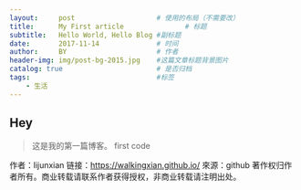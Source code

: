 ```yaml
---
layout:     post                    # 使用的布局（不需要改）
title:      My First article               # 标题
subtitle:   Hello World, Hello Blog #副标题
date:       2017-11-14              # 时间
author:     BY                      # 作者
header-img: img/post-bg-2015.jpg    #这篇文章标题背景图片
catalog: true                       # 是否归档
tags:                               #标签
    - 生活
---
```


## Hey
>这是我的第一篇博客。
    first code

作者：lijunxian
链接：https://walkingxian.github.io/
來源：github
著作权归作者所有。商业转载请联系作者获得授权，非商业转载请注明出处。

